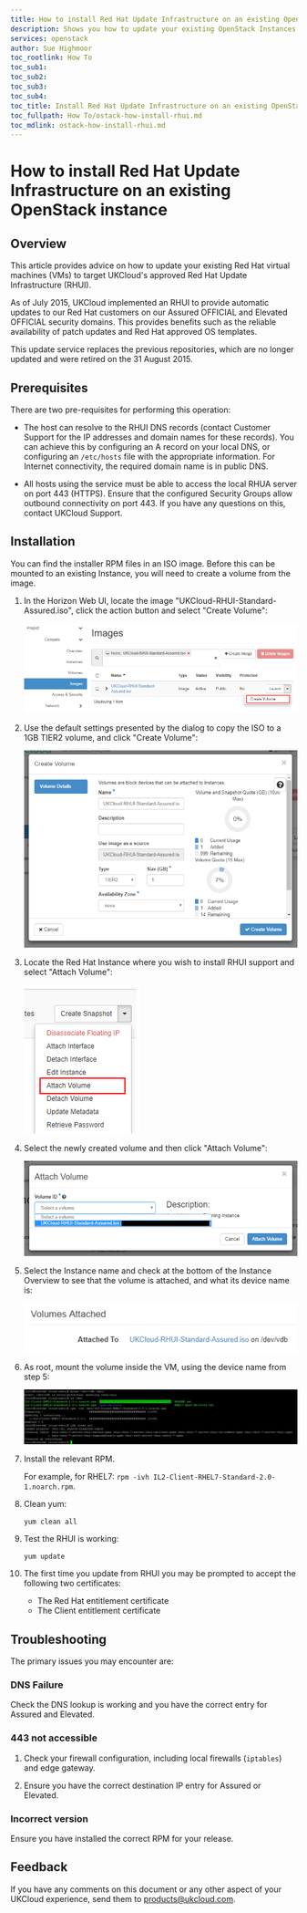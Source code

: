 ```yaml
---
title: How to install Red Hat Update Infrastructure on an existing OpenStack instance | UKCloud Ltd
description: Shows you how to update your existing OpenStack Instances to target UKCloud's approved Red Hat Update Infrastructure (RHUI)
services: openstack
author: Sue Highmoor
toc_rootlink: How To
toc_sub1: 
toc_sub2:
toc_sub3:
toc_sub4:
toc_title: Install Red Hat Update Infrastructure on an existing OpenStack instance
toc_fullpath: How To/ostack-how-install-rhui.md
toc_mdlink: ostack-how-install-rhui.md
---
```


# How to install Red Hat Update Infrastructure on an existing OpenStack instance

## Overview

This article provides advice on how to update your existing Red Hat virtual machines (VMs) to target UKCloud's approved Red Hat Update Infrastructure (RHUI).

As of July 2015, UKCloud implemented an RHUI to provide automatic updates to our Red Hat customers on our Assured OFFICIAL and Elevated OFFICIAL security domains. This provides benefits such as the reliable availability of patch updates and Red Hat approved OS templates.

This update service replaces the previous repositories, which are no longer updated and were retired on the 31 August 2015.

## Prerequisites

There are two pre-requisites for performing this operation:

- The host can resolve to the RHUI DNS records (contact Customer Support for the IP addresses and domain names for these records). You can achieve this by configuring an A record on your local DNS, or configuring an `/etc/hosts` file with the appropriate information. For Internet connectivity, the required domain name is in public DNS.

- All hosts using the service must be able to access the local RHUA server on port 443 (HTTPS). Ensure that the configured Security Groups allow outbound connectivity on port 443. If you have any questions on this, contact UKCloud Support.

## Installation
 
You can find the installer RPM files in an ISO image. Before this can be mounted to an existing Instance, you will need to create a volume from the image.

1. In the Horizon Web UI, locate the image "UKCloud-RHUI-Standard-Assured.iso", click the action button and select "Create Volume":

	![Create Volume](images/ostack-rhui-image.png)
	
2. Use the default settings presented by the dialog to copy the ISO to a 1GB TIER2 volume, and click "Create Volume":

	![Create Volume Dialog](images/ostack-rhui-volumecreate.png)
	
	
3. Locate the Red Hat Instance where you wish to install RHUI support and select "Attach Volume":

	![Instance Action Menu](images/ostack-rhui-volumeattach.png)
	
4. Select the newly created volume and then click "Attach Volume": 

	![Attach Volume Dialog](images/ostack-rhui-volumeattachdialog.png)
	
5. Select the Instance name and check at the bottom of the Instance Overview to see that the volume is attached, and what its device name is:
 
	![Volume Attach Status](images/ostack-rhui-volumelocation.png)

6. As root, mount the volume inside the VM, using the device name from step 5:

	![Mount inside OS](images/ostack-rhui-mount.png)

7. Install the relevant RPM.

    For example, for RHEL7: `rpm -ivh IL2-Client-RHEL7-Standard-2.0-1.noarch.rpm`.

8. Clean yum:

       yum clean all

9. Test the RHUI is working:

       yum update

10. The first time you update from RHUI you may be prompted to accept the following two certificates:

    - The Red Hat entitlement certificate
    - The Client entitlement certificate

## Troubleshooting

The primary issues you may encounter are:

### DNS Failure

Check the DNS lookup is working and you have the correct entry for Assured and Elevated.

### 443 not accessible

1. Check your firewall configuration, including local firewalls (`iptables`) and edge gateway.

2. Ensure you have the correct destination IP entry for Assured or Elevated.

### Incorrect version

Ensure you have installed the correct RPM for your release.

## Feedback

If you have any comments on this document or any other aspect of your UKCloud experience, send them to <products@ukcloud.com>.
